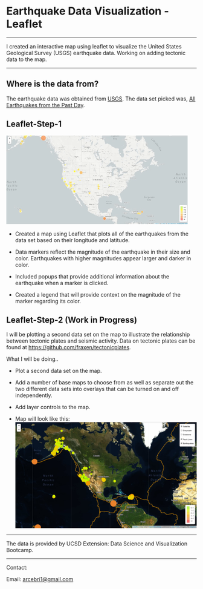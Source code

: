 # Earthquake Data Visualization - Leaflet

- - -

I created an interactive map using leaflet to visualize the United States Geological Survey (USGS) earthquake data. Working on adding tectonic data to the map.

- - -

## Where is the data from?

The earthquake data was obtained from [USGS](http://earthquake.usgs.gov/earthquakes/feed/v1.0/geojson.php). The data set picked was, [All Earthquakes from the Past Day](https://earthquake.usgs.gov/earthquakes/feed/v1.0/summary/all_day.geojson).


## Leaflet-Step-1

![](Images/map.gif)


   * Created a map using Leaflet that plots all of the earthquakes from the data set based on their longitude and latitude.

   * Data markers reflect the magnitude of the earthquake in their size and color. Earthquakes with higher magnitudes appear larger and darker in color.

   * Included popups that provide additional information about the earthquake when a marker is clicked.

   * Created a legend that will provide context on the magnitude of the marker regarding its color.

## Leaflet-Step-2 (Work in Progress)

I will be plotting a second data set on the map to illustrate the relationship between tectonic plates and seismic activity. Data on tectonic plates can be found at <https://github.com/fraxen/tectonicplates>.

What I will be doing..

* Plot a second data set on the map.

* Add a number of base maps to choose from as well as separate out the two different data sets into overlays that can be turned on and off independently.

* Add layer controls to the map.

* Map will look like this:
![](Images/5-Advanced.png)

- - -

The data is provided by UCSD Extension: Data Science and Visualization Bootcamp.

- - -

Contact:

Email: arcebri1@gmail.com
